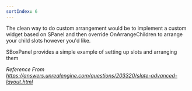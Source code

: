 ```yaml
---
sortIndex: 6
---
```


The clean way to do custom arrangement would be to implement a custom widget based on SPanel and then override OnArrangeChildren to arrange your child slots however you'd like.

SBoxPanel provides a simple example of setting up slots and arranging them

*Reference From <https://answers.unrealengine.com/questions/203320/slate-advanced-layout.html>*
